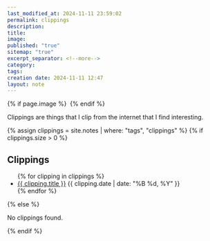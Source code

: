 ```yaml
---
last_modified_at: 2024-11-11 23:59:02
permalink: clippings
description: 
title: 
image: 
published: "true"
sitemap: "true"
excerpt_separator: <!--more-->
category: 
tags: 
creation date: 2024-11-11 12:47
layout: note
---
```

{% if page.image %} <img src="{{ page.image }}" alt=""> {% endif %}

Clippings are things that I clip from the internet that I find interesting. 

{% assign clippings = site.notes | where: "tags", "clippings" %}
{% if clippings.size > 0 %}
  <h2>Clippings</h2>
  <ul>
    {% for clipping in clippings %}
      <li>
        <a href="{{ clipping.url }}">{{ clipping.title }}</a>
        <span>{{ clipping.date | date: "%B %d, %Y" }}</span>
      </li>
    {% endfor %}
  </ul>
{% else %}
  <p>No clippings found.</p>
{% endif %}


